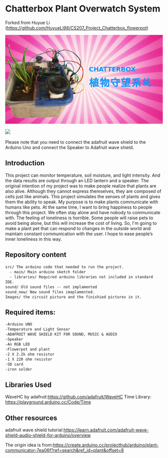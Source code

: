 # Chatterbox Plant Overwatch System

Forked from Huyue Li (https://github.com/HuyueLi98/CS207_Project_Chatterbox_flowerpot)

![](https://github.com/trevortomesh/CS207_Project_Chatterbox_flowerpot/blob/master/Images/IMG_1516.JPG)

![](https://github.com/trevortomesh/CS207_Project_Chatterbox_flowerpot/blob/master/Images/Circuit%20of%20my%20project.jpg)


Please note that you need to connect the adafruit wave shield to the Arduino Uno and connect the Speaker to Adafruit wave shield.

Introduction
----
This project can monitor temperature, soil moisture, and light intensity. And the data results are output through an LED lantern and a speaker. The original intention of my project was to make people realize that plants are also alive. Although they cannot express themselves, they are composed of cells just like animals. This project simulates the senses of plants and gives them the ability to speak. My purpose is to make plants communicate with humans like pets.
At the same time, I want to bring happiness to people through this project. We often stay alone and have nobody to communicate with. The feeling of loneliness is horrible. Some people will raise pets to avoid being alone, but this will increase the cost of living. So, I'm going to make a plant pet that can respond to changes in the outside world and maintain constant communication with the user. I hope to ease people’s inner loneliness in this way.

Repository content
----
    src/ The arduino code that needed to run the project.
      - main/ Main arduino sketch folder
      - libraries/ Required arduino libraries not included in standard IDE.
    sound/ Old sound files -- not implamented
    sound_new/ New sound files imaplamented.
    Images/ the circuit picture and the finishied pictures in it.
Required items:
----
    -Arduino UNO
    -Temperature and Light Sensor
    -ADAFRUIT WAVE SHIELD KIT FOR SOUND, MUSIC & AUDIO
    -Speaker
    -An RGB LED
    -Flowerpot and plant
    -2 X 2.2k ohm resistor
    -1 X 220 ohm resistor
    -SD card
    -iron solder


Libraries Used
-----
WaveHC by adafruit:https://github.com/adafruit/WaveHC
Time Library: https://playground.arduino.cc/Code/Time


Other resources
----
adafruit wave shield tutorial:https://learn.adafruit.com/adafruit-wave-shield-audio-shield-for-arduino/overview

The origin idea is from:https://create.arduino.cc/projecthub/arduino/plant-communicator-7ea06f?ref=search&ref_id=plant&offset=8
